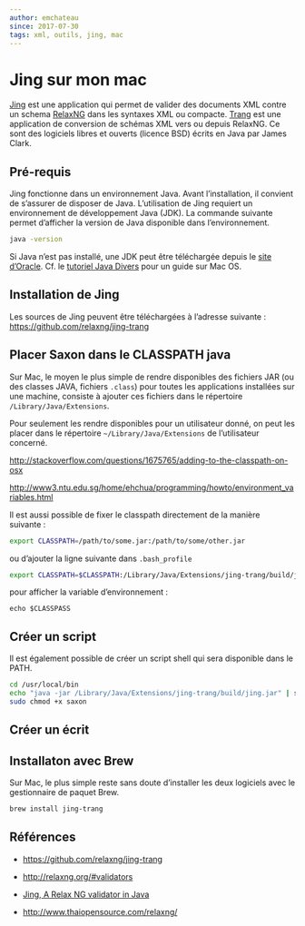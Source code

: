 ```yaml
---
author: emchateau
since: 2017-07-30
tags: xml, outils, jing, mac
---
```


# Jing sur mon mac

[Jing](https://github.com/relaxng/jing-trang) est une application qui permet de valider des documents XML contre un schema [RelaxNG](http://relaxng.org) dans les syntaxes XML ou compacte. [Trang](https://github.com/relaxng/jing-trang) est une application de conversion de schémas XML vers ou depuis RelaxNG. Ce sont des logiciels libres et ouverts (licence BSD) écrits en Java par James Clark.

## Pré-requis

Jing fonctionne dans un environnement Java. Avant l’installation, il convient de s’assurer de disposer de Java. L’utilisation de Jing requiert un environnement de développement Java (JDK). La commande suivante permet d’afficher la version de Java disponible dans l’environnement.

```bash
java -version
```

Si Java n’est pas installé, une JDK peut être téléchargée depuis le [site d’Oracle](http://www.oracle.com/technetwork/java/javase/downloads/index.html). Cf. le [tutoriel Java Divers](nJavaDivers.md) pour un guide sur Mac OS.

## Installation de Jing

Les sources de Jing peuvent être téléchargées à l’adresse suivante : https://github.com/relaxng/jing-trang

## Placer Saxon dans le CLASSPATH java

Sur Mac, le moyen le plus simple de rendre disponibles des fichiers JAR (ou des classes JAVA, fichiers `.class`) pour toutes les applications installées sur une machine, consiste à ajouter ces fichiers dans le répertoire `/Library/Java/Extensions`.

Pour seulement les rendre disponibles pour un utilisateur donné, on peut les placer dans le répertoire `~/Library/Java/Extensions` de l’utilisateur concerné.

http://stackoverflow.com/questions/1675765/adding-to-the-classpath-on-osx

http://www3.ntu.edu.sg/home/ehchua/programming/howto/environment_variables.html

Il est aussi possible de fixer le classpath directement de la manière suivante :

```bash
export CLASSPATH=/path/to/some.jar:/path/to/some/other.jar
```

ou d’ajouter la ligne suivante dans `.bash_profile`

```bash
export CLASSPATH=$CLASSPATH:/Library/Java/Extensions/jing-trang/build/jing.jar  # put jing in the path
```

pour afficher la variable d’environnement :

`echo $CLASSPASS`

## Créer un script

Il est également possible de créer un script shell qui sera disponible dans le PATH. 

```bash
cd /usr/local/bin
echo "java -jar /Library/Java/Extensions/jing-trang/build/jing.jar" | sudo tee saxon # add -a for append
sudo chmod +x saxon
```



## Créer un écrit

## Installaton avec Brew

Sur Mac, le plus simple reste sans doute d’installer les deux logiciels avec le gestionnaire de paquet Brew.

```bash
brew install jing-trang
```

## Références

- https://github.com/relaxng/jing-trang

- http://relaxng.org/#validators

- [Jing, A Relax NG validator in Java](http://www.thaiopensource.com/relaxng/jing.html)

- http://www.thaiopensource.com/relaxng/

  